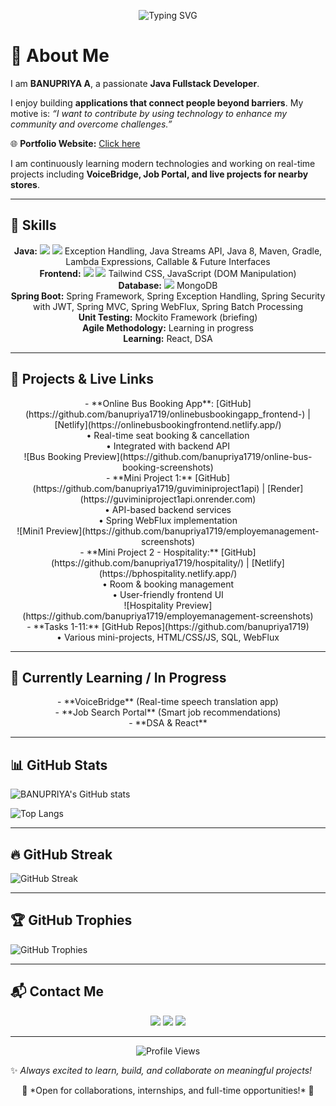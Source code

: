 <p align="center">
<img src="https://readme-typing-svg.herokuapp.com?font=Fira+Code&size=30&duration=3000&pause=1000&color=FF69B4&background=00000000&center=true&width=1000&lines=BANUPRIYA+A👩‍💻;Java+Fullstack+Developer;Building+applications;that+connect+people+beyond+barriers✨" alt="Typing SVG" />
</p>

# 💫 About Me
I am **BANUPRIYA A**, a passionate **Java Fullstack Developer**.

I enjoy building **applications that connect people beyond barriers**. My motive is: *“I want to contribute by using technology to enhance my community and overcome challenges.”*

🌐 **Portfolio Website:** [Click here](https://banupriyaportfolio.netlify.app/)

I am continuously learning modern technologies and working on real-time projects including **VoiceBridge, Job Portal, and live projects for nearby stores**.

---

## 🔧 Skills
<p align="center">
<b>Java:</b> <img src="https://img.shields.io/badge/OOPS-ED8B00?style=for-the-badge&logo=java&logoColor=white" /> <img src="https://img.shields.io/badge/Collections-ED8B00?style=for-the-badge&logo=java&logoColor=white" /> Exception Handling, Java Streams API, Java 8, Maven, Gradle, Lambda Expressions, Callable & Future Interfaces<br>
<b>Frontend:</b> <img src="https://img.shields.io/badge/HTML5-E34F26?style=for-the-badge&logo=html5&logoColor=white" /> <img src="https://img.shields.io/badge/CSS3-1572B6?style=for-the-badge&logo=css3&logoColor=white" /> Tailwind CSS, JavaScript (DOM Manipulation)<br>
<b>Database:</b> <img src="https://img.shields.io/badge/MySQL-4479A1?style=for-the-badge&logo=mysql&logoColor=white" /> MongoDB<br>
<b>Spring Boot:</b> Spring Framework, Spring Exception Handling, Spring Security with JWT, Spring MVC, Spring WebFlux, Spring Batch Processing<br>
<b>Unit Testing:</b> Mockito Framework (briefing)<br>
<b>Agile Methodology:</b> Learning in progress<br>
<b>Learning:</b> React, DSA
</p>

---

## 🚀 Projects & Live Links
<p align="center">
- **Online Bus Booking App**: [GitHub](https://github.com/banupriya1719/onlinebusbookingapp_frontend-) | [Netlify](https://onlinebusbookingfrontend.netlify.app/)<br>• Real-time seat booking & cancellation<br>• Integrated with backend API<br>![Bus Booking Preview](https://github.com/banupriya1719/online-bus-booking-screenshots)<br>
- **Mini Project 1:** [GitHub](https://github.com/banupriya1719/guviminiproject1api) | [Render](https://guviminiproject1api.onrender.com)<br>• API-based backend services<br>• Spring WebFlux implementation<br>![Mini1 Preview](https://github.com/banupriya1719/employemanagement-screenshots)<br>
- **Mini Project 2 - Hospitality:** [GitHub](https://github.com/banupriya1719/hospitality/) | [Netlify](https://bphospitality.netlify.app/)<br>• Room & booking management<br>• User-friendly frontend UI<br>![Hospitality Preview](https://github.com/banupriya1719/employemanagement-screenshots)<br>
- **Tasks 1-11:** [GitHub Repos](https://github.com/banupriya1719)<br>• Various mini-projects, HTML/CSS/JS, SQL, WebFlux<br>
</p>

---

## 🔄 Currently Learning / In Progress
<p align="center">
- **VoiceBridge** (Real-time speech translation app)<br>
- **Job Search Portal** (Smart job recommendations)<br>
- **DSA & React**
</p>

---

## 📊 GitHub Stats
![BANUPRIYA's GitHub stats](https://github-readme-stats.vercel.app/api?username=banupriya1719&show_icons=true&theme=radical)

![Top Langs](https://github-readme-stats.vercel.app/api/top-langs/?username=banupriya1719&layout=compact&theme=radical)

---

## 🔥 GitHub Streak
![GitHub Streak](https://github-readme-streak-stats.herokuapp.com/?user=banupriya1719&theme=radical)

---

## 🏆 GitHub Trophies
![GitHub Trophies](https://github-profile-trophy.vercel.app/?username=banupriya1719&theme=radical&margin-w=10&margin-h=10)

---

## 📬 Contact Me
<p align="center">
  <a href="mailto:banupriya17190209@gmail.com"><img src="https://img.shields.io/badge/Email-D14836?style=for-the-badge&logo=gmail&logoColor=white" /></a>
  <a href="https://www.linkedin.com/in/banupriya-a-45b9202a2"><img src="https://img.shields.io/badge/LinkedIn-0077B5?style=for-the-badge&logo=linkedin&logoColor=white" /></a>
  <a href="https://app.netlify.com/teams/banupriya1719/projects?sort_by=created_at"><img src="https://img.shields.io/badge/Portfolio-000000?style=for-the-badge&logo=ko-fi&logoColor=white" /></a>
</p>

---

<p align="center">
  <img src="https://komarev.com/ghpvc/?username=banupriya1719&label=Profile%20Views&color=ff69b4&style=for-the-badge" alt="Profile Views"/>
</p>

✨ *Always excited to learn, build, and collaborate on meaningful projects!*

<p align="center">
🔗 *Open for collaborations, internships, and full-time opportunities!* 🔗
</p>
